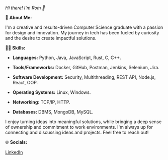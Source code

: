 
*Hi there! I'm Rom 👋*

💫 **About Me:**

I'm a creative and results-driven Computer Science graduate with a passion for design and innovation. My journey in tech has been fueled by curiosity and the desire to create impactful solutions.

👨‍💻 **Skills:**

- **Languages:** Python, Java, JavaScript, Rust, C, C++.

- **Tools/Frameworks:** Docker, GitHub, Postman, Jenkins, Selenium, Jira.

- **Software Development:** Security, Multithreading, REST API, Node.js, React, OOP.

- **Operating Systems:**  Linux, Windows.

- **Networking:** TCP/IP, HTTP.

- **Databases:** DBMS, MongoDB, MySQL.
 
I enjoy turning ideas into meaningful solutions, while bringing a deep sense of ownership and commitment to work environments. I'm always up for connecting and discussing ideas and projects. Feel free to reach out!

🌐 **Socials:**

[LinkedIn](https://www.linkedin.com/in/rom-green)
